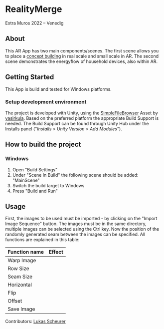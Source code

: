 # RealityMerge
Extra Muros 2022 – Venedig

## About
This AR App has two main components/scenes. The first scene allows you to place a [concept building](https://mimo-hsd.de/project/concept/) in real scale and small scale in AR. The second scene demonstrates the energyflow of household devices, also within AR.

## Getting Started
This App is build and tested for Windows platforms.

### Setup development environment
The project is developed with Unity, using the [SimpleFileBrowser](https://github.com/yasirkula/UnitySimpleFileBrowser) Asset by [yasirkula](https://github.com/yasirkula). Based on the preferred platform the appropriate Build Support is needed. The Build Support can be found through Unity Hub under the Installs panel ("*Installs > Unity Version > Add Modules*").

## How to build the project
### Windows
1. Open "Build Settings"
2. Under "Scene In Build" the following scene should be added: "MainScene"
3. Switch the build target to Windows
4. Press "Build and Run"

## Usage
First, the images to be used must be imported - by clicking on the "Import Image Sequence" button. The images must be in the same directory, multiple images can be selected using the Ctrl key. Now the position of the randomly generated seam between the images can be specified. All functions are explained in this table:

| **Function name** | **Effect** |
| ------ | ------ |
| Warp Image  |  |
| Row Size |  |
| Seam Size |  | 
| Horizontal  |  |
| Flip |  |
| Offset |  |
| Save Image |  |

Contributors: [Lukas Scheurer](lukas.scheurer@study.hs-duesseldorf.de)

